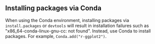 ## Installing packages via Conda

When using the Conda environment, installing packages via `install.packages` or `devtools` will result in installation failures such as "x86_64-conda-linux-gnu-cc: not found".
Instead, use Conda to install packages.
For example, `Conda.add("r-ggplot2")`.
